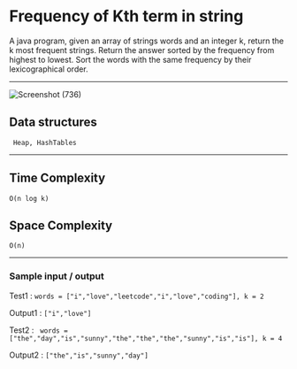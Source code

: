 # Frequency of Kth term in string

A java program, given an array of strings words and an integer k, return the k most frequent strings.
Return the answer sorted by the frequency from highest to lowest. Sort the words with the same frequency by their lexicographical order.

 <hr>
 
![Screenshot (736)](https://user-images.githubusercontent.com/54171759/137788780-11657eaa-ceb7-41f9-9417-a8c3dea0b0bc.png)


## Data structures
```
 Heap, HashTables
 ```

<hr>

## Time Complexity

``` 
O(n log k)
```

## Space Complexity

```
O(n)
```
<hr>

### Sample input / output

Test1   : ``` words = ["i","love","leetcode","i","love","coding"], k = 2 ```

Output1 : ``` ["i","love"] ```

Test2   : ```  words = ["the","day","is","sunny","the","the","the","sunny","is","is"], k = 4 ```

Output2 : ``` ["the","is","sunny","day"] ```
